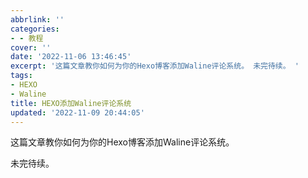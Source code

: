 ```yaml
---
abbrlink: ''
categories:
- - 教程
cover: ''
date: '2022-11-06 13:46:45'
excerpt: '这篇文章教你如何为你的Hexo博客添加Waline评论系统。 未完待续。 '
tags:
- HEXO
- Waline
title: HEXO添加Waline评论系统
updated: '2022-11-09 20:44:05'
---
```

这篇文章教你如何为你的Hexo博客添加Waline评论系统。

未完待续。
